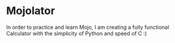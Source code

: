 # Mojolator
In order to practice and learn Mojo, I am creating a fully functional Calculator with the simplicity of Python and speed of C :)

